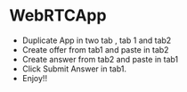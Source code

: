 # WebRTCApp
* Duplicate App in two tab , tab 1 and tab2
* Create offer from tab1 and paste in tab2
* Create answer from tab2 and paste in tab1
* Click Submit Answer in tab1.
* Enjoy!! 